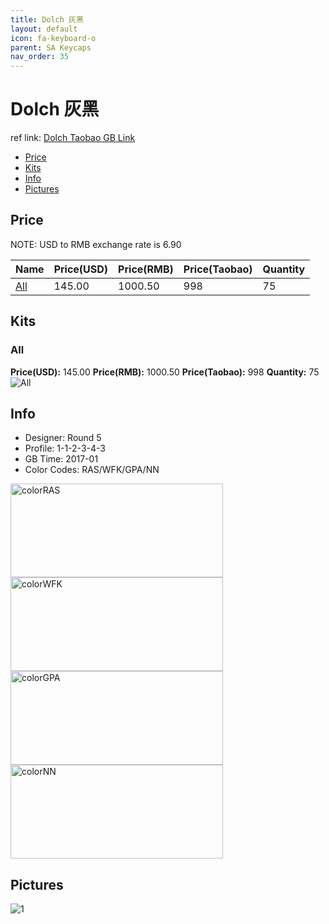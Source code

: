 ```yaml
---
title: Dolch 灰黑
layout: default
icon: fa-keyboard-o
parent: SA Keycaps
nav_order: 35
---
```


# Dolch 灰黑

ref link: [Dolch Taobao GB Link](https://item.taobao.com/item.htm?spm=a1z10.1-c.w4004-16202688691.20.48873163Hy5F0F&id=543574916415)

* [Price](#price)
* [Kits](#kits)
* [Info](#info)
* [Pictures](#pictures)


## Price  
NOTE: USD to RMB exchange rate is 6.90

| Name          | Price(USD)    |  Price(RMB) |  Price(Taobao) | Quantity |
| ------------- | ------------- |  ---------- |  --------- | -------- |
|[All](#all)|145.00|1000.50|998|75|


## Kits
### All
**Price(USD):** 145.00    **Price(RMB):** 1000.50    **Price(Taobao):** 998    **Quantity:** 75
<img src="{{ 'assets/images/sa-keycaps/dolch/kits_pics/all.png' | relative_url }}" alt="All" class="image featured">


## Info
* Designer: Round 5
* Profile: 1-1-2-3-4-3
* GB Time: 2017-01
* Color Codes: RAS/WFK/GPA/NN  
<img src="{{ 'assets/images/sa-keycaps/SP_ColorCodes/abs/SP_Abs_ColorCodes_RAS.png' | relative_url }}" alt="colorRAS" height="150" width="340">
<img src="{{ 'assets/images/sa-keycaps/SP_ColorCodes/abs/SP_Abs_ColorCodes_WFK.png' | relative_url }}" alt="colorWFK" height="150" width="340">
<img src="{{ 'assets/images/sa-keycaps/SP_ColorCodes/abs/SP_Abs_ColorCodes_GPA.png' | relative_url }}" alt="colorGPA" height="150" width="340">
<img src="{{ 'assets/images/sa-keycaps/SP_ColorCodes/abs/SP_Abs_ColorCodes_NN.png' | relative_url }}" alt="colorNN" height="150" width="340">


## Pictures
<img src="{{ 'assets/images/sa-keycaps/dolch/rendering_pics/1.jpg' | relative_url }}" alt="1" class="image featured">
